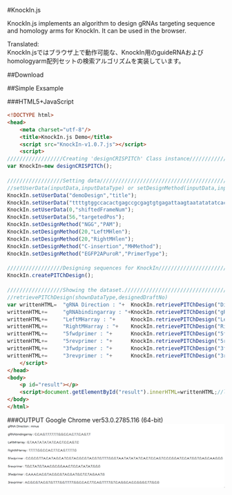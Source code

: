 #KnockIn.js

KnockIn.js implements an algorithm to design gRNAs targeting sequence and homology arms for KnockIn. It can be used in the browser.

Translated:  
KnockIn.jsではブラウザ上で動作可能な、KnockIn用のguideRNAおよびhomologyarm配列セットの検索アルゴリズムを実装しています。

##Download

##Simple Exsample

###HTML5+JavaScript
```html
<!DOCTYPE html>
<head>
	<meta charset="utf-8"/>
	<title>KnockIn.js Demo</title>
	<script src="KnockIn-v1.0.7.js"></script>
	<script>
//////////////////Creating 'designCRISPITCh' Class instance///////////////
var KnockIn=new	designCRISPITCh();

//////////////////Setting data////////////////////////////////////////////
//setUserData(inputData,inputDataType) or setDesignMethod(inputData,inputDataType)
KnockIn.setUserData("demoDesign","title");
KnockIn.setUserData("ttttgtggccacactgagccgcgagtgtgagattaagtaatatatatcactccagttttttggccacttcagttttggaccggccccacgaggaacgccaggcacgcttccagtttttaacgcctgccgcgacggccgctcggaaatcgc".toUpperCase(),"sequence");
KnockIn.setUserData(0,"shiftedFrameNum");
KnockIn.setUserData(56,"targetedPos");
KnockIn.setDesignMethod("NGG","PAM");
KnockIn.setDesignMethod(20,"LeftMHlen");
KnockIn.setDesignMethod(20,"RightMHlen");
KnockIn.setDesignMethod("C-insertion","MHMethod");
KnockIn.setDesignMethod("EGFP2APuroR","PrimerType");

//////////////////Designing sequences for KnockIn/////////////////////////
KnockIn.createPITChDesign();

//////////////////Showing the dataset.////////////////////////////////////
//retrievePITChDesign(shownDataType,designedDraftNo)
var writtenHTML=  "gRNA Direction : "+  KnockIn.retrievePITChDesign("Direction",0)+       "<br><br>";
writtenHTML+=     "gRNAbindingarray : "+KnockIn.retrievePITChDesign("gRNAbindingarray",0)+"<br><br>";
writtenHTML+=     "LeftMHarray : "+     KnockIn.retrievePITChDesign("LeftMHarray",0)+     "<br><br>";
writtenHTML+=     "RightMHarray : "+    KnockIn.retrievePITChDesign("RightMHarray",0)+    "<br><br>";
writtenHTML+=     "5fwdprimer : "+      KnockIn.retrievePITChDesign("5fwdprimer",0)+      "<br><br>";
writtenHTML+=     "5revprimer : "+      KnockIn.retrievePITChDesign("5revprimer",0)+      "<br><br>";
writtenHTML+=     "3fwdprimer : "+      KnockIn.retrievePITChDesign("3fwdprimer",0)+      "<br><br>";
writtenHTML+=     "3revprimer : "+      KnockIn.retrievePITChDesign("3revprimer",0)+      "<br><br>";
	</script>
</head>
<body>
	<p id="result"></p>
	<script>document.getElementById("result").innerHTML=writtenHTML;//loaded!!!</script>
</body>
</html>
```

###OUTPUT
Google Chrome ver53.0.2785.116 (64-bit)  
![simpleexample_result](https://github.com/Kazuki-Nakamae/public/blob/master/KnockIn.js/images/simpleexample_result.jpg "simpleexample_result")
